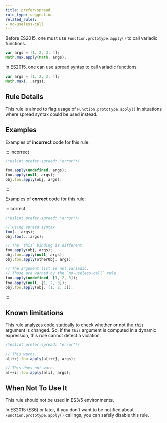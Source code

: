 ```yaml
---
title: prefer-spread
rule_type: suggestion
related_rules:
- no-useless-call
---
```



Before ES2015, one must use `Function.prototype.apply()` to call variadic functions.

```js
var args = [1, 2, 3, 4];
Math.max.apply(Math, args);
```

In ES2015, one can use spread syntax to call variadic functions.

```js
var args = [1, 2, 3, 4];
Math.max(...args);
```

## Rule Details

This rule is aimed to flag usage of `Function.prototype.apply()` in situations where spread syntax could be used instead.

## Examples

Examples of **incorrect** code for this rule:

::: incorrect

```js
/*eslint prefer-spread: "error"*/

foo.apply(undefined, args);
foo.apply(null, args);
obj.foo.apply(obj, args);
```

:::

Examples of **correct** code for this rule:

::: correct

```js
/*eslint prefer-spread: "error"*/

// Using spread syntax
foo(...args);
obj.foo(...args);

// The `this` binding is different.
foo.apply(obj, args);
obj.foo.apply(null, args);
obj.foo.apply(otherObj, args);

// The argument list is not variadic.
// Those are warned by the `no-useless-call` rule.
foo.apply(undefined, [1, 2, 3]);
foo.apply(null, [1, 2, 3]);
obj.foo.apply(obj, [1, 2, 3]);
```

:::

## Known limitations

This rule analyzes code statically to check whether or not the `this` argument is changed. So, if the `this` argument is computed in a dynamic expression, this rule cannot detect a violation.

```js
/*eslint prefer-spread: "error"*/

// This warns.
a[i++].foo.apply(a[i++], args);

// This does not warn.
a[++i].foo.apply(a[i], args);
```

## When Not To Use It

This rule should not be used in ES3/5 environments.

In ES2015 (ES6) or later, if you don't want to be notified about `Function.prototype.apply()` callings, you can safely disable this rule.
